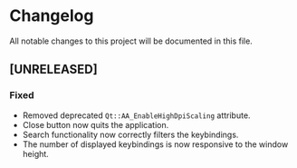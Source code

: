 # Changelog

All notable changes to this project will be documented in this file.

## [UNRELEASED]

### Fixed
- Removed deprecated `Qt::AA_EnableHighDpiScaling` attribute.
- Close button now quits the application.
- Search functionality now correctly filters the keybindings.
- The number of displayed keybindings is now responsive to the window height.
